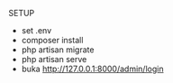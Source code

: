 SETUP
- set .env
- composer install
- php artisan migrate
- php artisan serve
- buka http://127.0.0.1:8000/admin/login